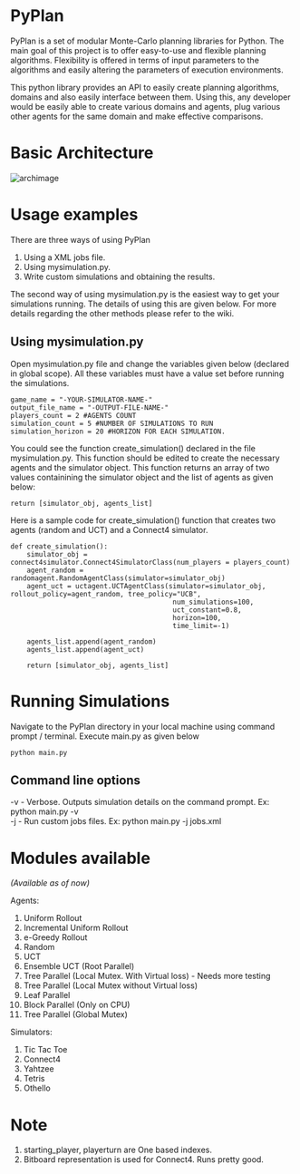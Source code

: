 PyPlan
======

PyPlan is a set of modular Monte-Carlo planning libraries for Python. The main goal of this project is to offer easy-to-use and flexible planning algorithms. Flexibility is offered in terms of input parameters to the algorithms and easily altering the parameters of execution environments.

This python library provides an API to easily create planning algorithms, domains and also easily interface between them. Using this, any developer would be easily able to create various domains and agents, plug various other agents for the same domain and make effective comparisons.

Basic Architecture
==================

![archimage](https://raw.githubusercontent.com/shankarj/PyPlan/master/resources/pyplan.png "Architecture of PyPlan")

Usage examples
==============

There are three ways of using PyPlan  
1. Using a XML jobs file.  
2. Using mysimulation.py.  
3. Write custom simulations and obtaining the results.  

The second way of using mysimulation.py is the easiest way to get your simulations running. The details of using this are given below. For more details regarding the other methods please refer to the wiki.

Using mysimulation.py
---------------------

Open mysimulation.py file and change the variables given below (declared in global scope). All these variables must have a value set before running the simulations.

```
game_name = "-YOUR-SIMULATOR-NAME-"
output_file_name = "-OUTPUT-FILE-NAME-"
players_count = 2 #AGENTS COUNT
simulation_count = 5 #NUMBER OF SIMULATIONS TO RUN
simulation_horizon = 20 #HORIZON FOR EACH SIMULATION.
```

You could see the function create_simulation() declared in the file mysimulation.py. This function should be edited to create the necessary agents and the simulator object. This function returns an array of two values containining the simulator object and the list of agents as given below:

```
return [simulator_obj, agents_list]
```

Here is a sample code for create_simulation() function that creates two agents (random and UCT) and a Connect4 simulator.

```
def create_simulation():
    simulator_obj = connect4simulator.Connect4SimulatorClass(num_players = players_count)
    agent_random = randomagent.RandomAgentClass(simulator=simulator_obj)
    agent_uct = uctagent.UCTAgentClass(simulator=simulator_obj, rollout_policy=agent_random, tree_policy="UCB",
                                        num_simulations=100,
                                        uct_constant=0.8,
                                        horizon=100,
                                        time_limit=-1)

    agents_list.append(agent_random)
    agents_list.append(agent_uct)

    return [simulator_obj, agents_list]
```

Running Simulations
===================

Navigate to the PyPlan directory in your local machine using command prompt / terminal. Execute main.py as given below

```
python main.py
```

Command line options
--------------------

-v - Verbose. Outputs simulation details on the command prompt. Ex: python main.py -v  
-j - Run custom jobs files. Ex: python main.py -j jobs.xml  

Modules available
=================
<i>(Available as of now)</i>  

Agents:  
1. Uniform Rollout  
2. Incremental Uniform Rollout  
3. e-Greedy Rollout  
4. Random  
5. UCT  
6. Ensemble UCT (Root Parallel)  
7. Tree Parallel (Local Mutex. With Virtual loss) - Needs more testing  
8. Tree Parallel (Local Mutex without Virtual loss)  
9. Leaf Parallel  
10. Block Parallel (Only on CPU)  
11. Tree Parallel (Global Mutex)  

Simulators:  
1. Tic Tac Toe  
2. Connect4  
3. Yahtzee  
4. Tetris  
5. Othello  

Note
====
1. starting_player, playerturn are One based indexes.
2. Bitboard representation is used for Connect4. Runs pretty good.
